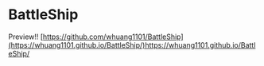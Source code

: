 # BattleShip

Preview!!
[https://github.com/whuang1101/BattleShip](https://whuang1101.github.io/BattleShip/)https://whuang1101.github.io/BattleShip/
